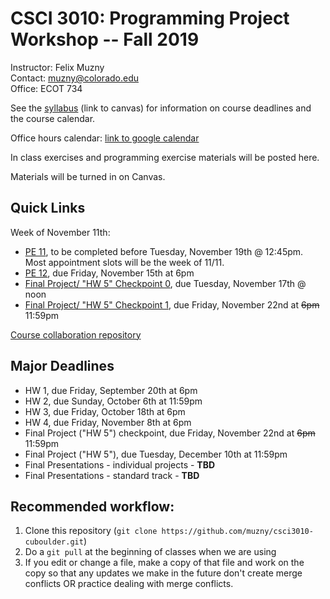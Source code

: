 CSCI 3010: Programming Project Workshop -- Fall 2019
=====================

Instructor: Felix Muzny  
Contact: muzny@colorado.edu  
Office: ECOT 734  

See the  [syllabus](https://canvas.colorado.edu/courses/51530/files/6645958?module_item_id=1506782) (link to canvas) for information on course deadlines and the course calendar.

Office hours calendar: [link to google calendar](https://calendar.google.com/calendar/embed?src=colorado.edu_s9nphjmab2gjb2f3lq4n9tg7vk%40group.calendar.google.com&ctz=America%2FDenver)

In class exercises and programming exercise materials will be posted here.

Materials will be turned in on Canvas.

Quick Links
-------------
Week of November 11th:
- [PE 11](programming_exercises/pe11.md), to be completed before Tuesday, November 19th @ 12:45pm. Most appointment slots will be the week of 11/11.
- [PE 12](programming_exercises/pe12.md), due Friday, November 15th at 6pm
- [Final Project/ "HW 5" Checkpoint 0](homework/hw5_finalproject/), due Tuesday, November 17th @ noon
- [Final Project/ "HW 5" Checkpoint 1](homework/hw5_finalproject/), due Friday, November 22nd at <s>6pm</s> 11:59pm

[Course collaboration repository](https://github.com/muzny/csci3010-fall2019-collab)

Major Deadlines
-------------
- HW 1, due Friday, September 20th at 6pm
- HW 2, due Sunday, October 6th at 11:59pm
- HW 3, due Friday, October 18th at 6pm
- HW 4, due Friday, November 8th at 6pm
- Final Project ("HW 5") checkpoint, due Friday, November 22nd at <s>6pm</s> 11:59pm
- Final Project ("HW 5"), due Tuesday, December 10th at 11:59pm
- Final Presentations - individual projects - __TBD__
- Final Presentations - standard track - __TBD__

Recommended workflow:
---------------
1. Clone this repository (`git clone https://github.com/muzny/csci3010-cuboulder.git`)
2. Do a `git pull` at the beginning of classes when we are using 
3. If you edit or change a file, make a copy of that file and work on the copy so that any updates we make in the future don't create merge conflicts OR practice dealing with merge conflicts. 
